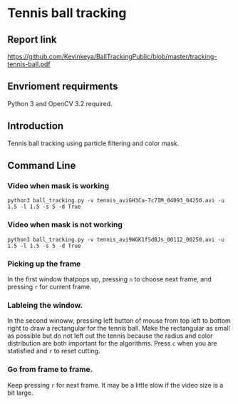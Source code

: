 # Tennis ball tracking

## Report link
https://github.com/Kevinkeya/BallTrackingPublic/blob/master/tracking-tennis-ball.pdf

## Envrioment requirments
Python 3 and OpenCV 3.2 required.


## Introduction
Tennis ball tracking using particle filtering and color mask.

## Command Line
### Video when mask is working
```
python3 ball_tracking.py -v tennis_aviGH3Ca-7c7IM_04093_04250.avi -u 1.5 -l 1.5 -s 5 -d True
```
### Video when mask is not working
```
python3 ball_tracking.py -v tennis_avi9WGK1fSdBJs_00112_00250.avi -u 1.5 -l 1.5 -s 5 -d True
```
### Picking up the frame
In the first window thatpops up, pressing `n` to choose next frame, and pressing `r` for current frame.
### Lableing the window.
In the second winoww, pressing left button of mouse from top left to bottom right to draw a rectangular for the tennis ball. Make the rectangular as small as possible but do not left out the tennis because the radius and color distribution are both important for the algorithms.
Press `c` when you are statisfied and `r` to reset cutting.
### Go from frame to frame.
Keep pressing `r` for next frame. It may be a little slow if the video size is a bit large.

